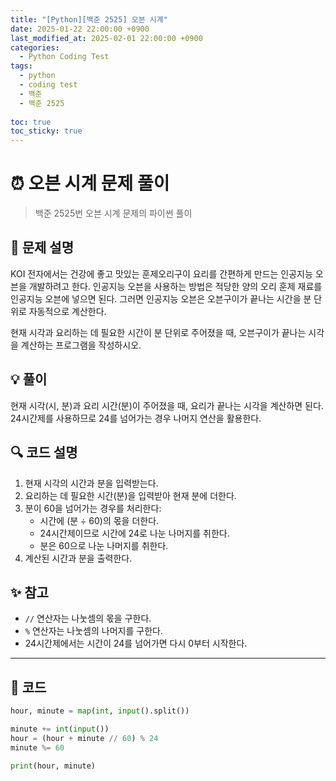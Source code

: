 ```yaml
---
title: "[Python][백준 2525] 오븐 시계"
date: 2025-01-22 22:00:00 +0900
last_modified_at: 2025-02-01 22:00:00 +0900
categories:
  - Python Coding Test
tags:
  - python
  - coding test
  - 백준
  - 백준 2525
    
toc: true
toc_sticky: true
---
```


# ⏰ 오븐 시계 문제 풀이

> 백준 2525번 오븐 시계 문제의 파이썬 풀이

## 📝 문제 설명

KOI 전자에서는 건강에 좋고 맛있는 훈제오리구이 요리를 간편하게 만드는 인공지능 오븐을 개발하려고 한다. 인공지능 오븐을 사용하는 방법은 적당한 양의 오리 훈제 재료를 인공지능 오븐에 넣으면 된다. 그러면 인공지능 오븐은 오븐구이가 끝나는 시간을 분 단위로 자동적으로 계산한다.

현재 시각과 요리하는 데 필요한 시간이 분 단위로 주어졌을 때, 오븐구이가 끝나는 시각을 계산하는 프로그램을 작성하시오.

## 💡 풀이

현재 시각(시, 분)과 요리 시간(분)이 주어졌을 때, 요리가 끝나는 시각을 계산하면 된다. 24시간제를 사용하므로 24를 넘어가는 경우 나머지 연산을 활용한다.

## 🔍 코드 설명

1. 현재 시각의 시간과 분을 입력받는다.
2. 요리하는 데 필요한 시간(분)을 입력받아 현재 분에 더한다.
3. 분이 60을 넘어가는 경우를 처리한다:
   - 시간에 (분 ÷ 60)의 몫을 더한다.
   - 24시간제이므로 시간에 24로 나눈 나머지를 취한다.
   - 분은 60으로 나눈 나머지를 취한다.
4. 계산된 시간과 분을 출력한다.

## ✨ 참고

- `//` 연산자는 나눗셈의 몫을 구한다.
- `%` 연산자는 나눗셈의 나머지를 구한다.
- 24시간제에서는 시간이 24를 넘어가면 다시 0부터 시작한다.

---

## 📝 코드

```python
hour, minute = map(int, input().split())

minute += int(input())
hour = (hour + minute // 60) % 24
minute %= 60

print(hour, minute)
``` 